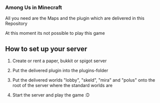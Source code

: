 ### Among Us in Minecraft

All you need are the Maps and the plugin which are delivered in this Repository

At this moment its not possible to play this game

## How to set up your server

1. Create or rent a paper, bukkit or spigot server
   
2. Put the delivered plugin into the plugins-folder

3. Put the delivered worlds "lobby", "skeld", "mira" and "polus" onto the root of the server where the standard worlds are

4. Start the server and play the game :D
